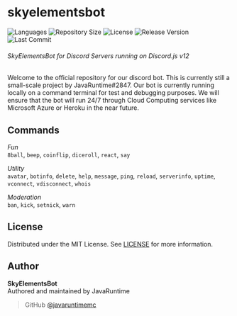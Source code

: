 # skyelementsbot

![Languages](https://img.shields.io/github/languages/top/javaruntimemc/skyelements) ![Repository Size](https://img.shields.io/github/repo-size/javaruntimemc/skyelements) ![License](https://img.shields.io/github/license/javaruntimemc/skyelements) ![Release Version](https://img.shields.io/github/v/release/javaruntimemc/skyelements?include_prereleases) ![Last Commit](https://img.shields.io/github/last-commit/javaruntimemc/skyelements)

###### SkyElementsBot for Discord Servers running on Discord.js v12
Welcome to the official repository for our discord bot. This is currently still a small-scale project by JavaRuntime#2847. Our bot is currently running locally on a command terminal for test and debugging purposes. We will ensure that the bot will run 24/7 through Cloud Computing services like Microsoft Azure or Heroku in the near future.

## Commands
*Fun*  
`8ball`, `beep`, `coinflip`, `diceroll`, `react`, `say`

*Utility*  
`avatar`, `botinfo`, `delete`, `help`, `message`, `ping`, `reload`, `serverinfo`, `uptime`, `vconnect`, `vdisconnect`, `whois`

*Moderation*  
`ban`, `kick`, `setnick`, `warn`

## License
Distributed under the MIT License. See [LICENSE](https://github.com/javaruntimemc/skyelementsbot/blob/master/LICENSE) for more information.

## Author
**SkyElementsBot**  
Authored and maintained by JavaRuntime
> GitHub [@javaruntimemc](https://github.com/javaruntimemc)